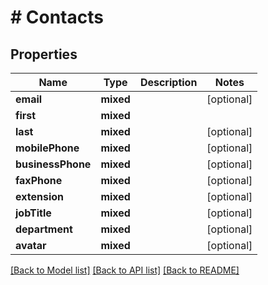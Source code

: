 # # Contacts

## Properties

Name | Type | Description | Notes
------------ | ------------- | ------------- | -------------
**email** | **mixed** |  | [optional]
**first** | **mixed** |  |
**last** | **mixed** |  | [optional]
**mobilePhone** | **mixed** |  | [optional]
**businessPhone** | **mixed** |  | [optional]
**faxPhone** | **mixed** |  | [optional]
**extension** | **mixed** |  | [optional]
**jobTitle** | **mixed** |  | [optional]
**department** | **mixed** |  | [optional]
**avatar** | **mixed** |  | [optional]

[[Back to Model list]](../../README.md#models) [[Back to API list]](../../README.md#endpoints) [[Back to README]](../../README.md)
